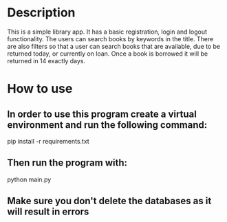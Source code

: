 # Description

This is a simple library app. It has a basic registration, login and logout functionality. The users can search books by keywords in the title. There are also filters so that a user can search books that are available, due to be returned today, or currently on loan. Once a book is borrowed it will be returned in 14 exactly days.

# How to use

## In order to use this program create a virtual environment and run the following command:

pip install -r requirements.txt

## Then run the program with:

python main.py

## Make sure you don't delete the databases as it will result in errors
